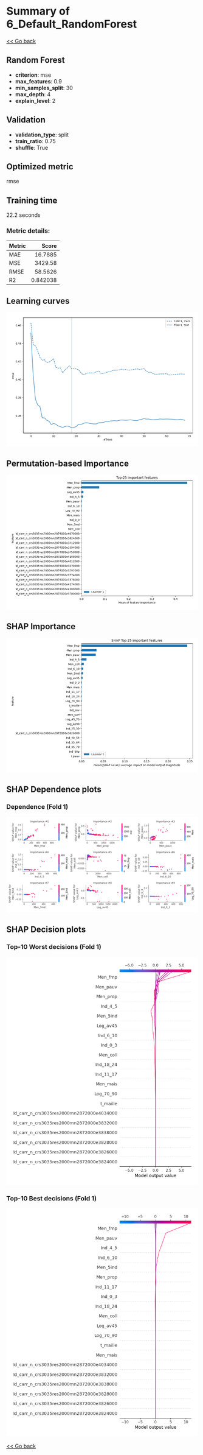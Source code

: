 # Summary of 6_Default_RandomForest

[<< Go back](../README.md)


## Random Forest
- **criterion**: mse
- **max_features**: 0.9
- **min_samples_split**: 30
- **max_depth**: 4
- **explain_level**: 2

## Validation
 - **validation_type**: split
 - **train_ratio**: 0.75
 - **shuffle**: True

## Optimized metric
rmse

## Training time

22.2 seconds

### Metric details:
| Metric   |       Score |
|:---------|------------:|
| MAE      |   16.7885   |
| MSE      | 3429.58     |
| RMSE     |   58.5626   |
| R2       |    0.842038 |



## Learning curves
![Learning curves](learning_curves.png)

## Permutation-based Importance
![Permutation-based Importance](permutation_importance.png)

## SHAP Importance
![SHAP Importance](shap_importance.png)

## SHAP Dependence plots

### Dependence (Fold 1)
![SHAP Dependence from Fold 1](learner_fold_0_shap_dependence.png)

## SHAP Decision plots

### Top-10 Worst decisions (Fold 1)
![SHAP worst decisions from fold 1](learner_fold_0_shap_worst_decisions.png)
### Top-10 Best decisions (Fold 1)
![SHAP best decisions from fold 1](learner_fold_0_shap_best_decisions.png)

[<< Go back](../README.md)
